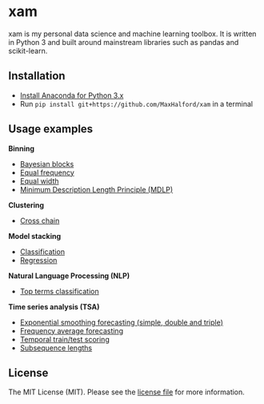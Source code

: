 # xam

xam is my personal data science and machine learning toolbox. It is written in Python 3 and built around mainstream libraries such as pandas and scikit-learn.


## Installation

- [Install Anaconda for Python 3.x](https://www.continuum.io/downloads)
- Run `pip install git+https://github.com/MaxHalford/xam` in a terminal


## Usage examples

**Binning**

- [Bayesian blocks](examples/binning/bayesian_blocks.py)
- [Equal frequency](examples/binning/equal_frequency.py)
- [Equal width](examples/binning/equal_width.py)
- [Minimum Description Length Principle (MDLP)](examples/binning/mdlp.py)

**Clustering**

- [Cross chain](examples/clustering/cross_chain.py)

**Model stacking**

- [Classification](examples/stacking/classification.py)
- [Regression](examples/stacking/regression.py)

**Natural Language Processing (NLP)**

- [Top terms classification](examples/nlp/top_terms_classification.py)

**Time series analysis (TSA)**

- [Exponential smoothing forecasting (simple, double and triple)](examples/tsa/exponential_smoothing.py)
- [Frequency average forecasting](examples/tsa/frequency_average.py)
- [Temporal train/test scoring](examples/tsa/temporal_train_test_scoring.py)
- [Subsequence lengths](examples/tsa/subsequence_lengths.py)

## License

The MIT License (MIT). Please see the [license file](LICENSE) for more information.

